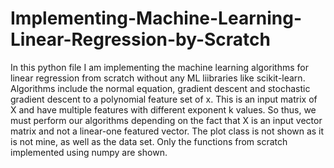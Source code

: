 # Implementing-Machine-Learning-Linear-Regression-by-Scratch
In this python file I am implementing the machine learning algorithms for linear regression from scratch without any ML liibraries like scikit-learn. Algorithms include the normal equation, gradient descent and stochastic gradient descent to a polynomial feature set of x. This is an input matrix of X and have multiple features with different exponent k values. So thus, we must perform our algorithms depending on the fact that X is an input vector matrix and not a linear-one featured vector. The plot class is not shown as it is not mine, as well as the data set. Only the functions from scratch implemented using numpy are shown.
